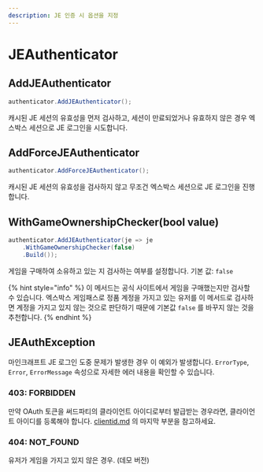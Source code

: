 ```yaml
---
description: JE 인증 시 옵션을 지정
---
```


# JEAuthenticator

## AddJEAuthenticator

```csharp
authenticator.AddJEAuthenticator();
```

캐시된 JE 세션의 유효성을 먼저 검사하고, 세션이 만료되었거나 유효하지 않은 경우 엑스박스 세션으로 JE 로그인을 시도합니다.

## AddForceJEAuthenticator

```csharp
authenticator.AddForceJEAuthenticator();
```

캐시된 JE 세션의 유효성을 검사하지 않고 무조건 엑스박스 세션으로 JE 로그인을 진행합니다.

## WithGameOwnershipChecker(bool value)

```csharp
authenticator.AddJEAuthenticator(je => je
    .WithGameOwnershipChecker(false)
    .Build());
```

게임을 구매하여 소유하고 있는 지 검사하는 여부를 설정합니다. 기본 값: `false`


{% hint style="info" %}
이 메서드는 공식 사이트에서 게임을 구매했는지만 검사할 수 있습니다. 엑스박스 게임패스로 정품 계정을 가지고 있는 유저를 이 메서드로 검사하면 계정을 가지고 있지 않는 것으로 판단하기 때문에 기본값 `false` 를 바꾸지 않는 것을 추천합니다.
{% endhint %}

## JEAuthException

마인크래프트 JE 로그인 도중 문제가 발생한 경우 이 예외가 발생합니다. `ErrorType`, `Error`, `ErrorMessage` 속성으로 자세한 에러 내용을 확인할 수 있습니다.

### 403: FORBIDDEN

만약 OAuth 토큰을 써드파티의 클라이언트 아이디로부터 발급받는 경우라면, 클라이언트 아이디를 등록해야 합니다. [clientid.md](../xboxauthnet.game.msal/clientid.md "mention") 의 마지막 부분을 참고하세요.

### 404: NOT\_FOUND

유저가 게임을 가지고 있지 않은 경우. (데모 버전)

